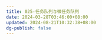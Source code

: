 ```yaml
---
title: 025-任务队列与微任务队列
date: 2024-03-28T03:46:00+08:00
updated: 2024-08-21T10:32:38+08:00
dg-publish: false
---
```

